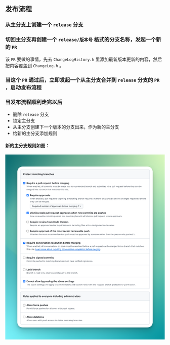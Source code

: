 ## 发布流程

### 从主分支上创建一个 `release` 分支

### 切回主分支再创建一个 `release/版本号` 格式的分支名称，发起一个新的 `PR`

该 `PR` 要做的事情，先去 `ChangeLogHistory.h` 里添加最新版本更新的内容，然后把内容覆盖到 `ChangeLog.h` 。

### 当这个 `PR` 通过后，立即发起一个从主分支合并到 `release` 分支的 `PR` ，启动发布流程

### 当发布流程顺利走完以后

- 删除 `release` 分支
- 锁定主分支
- 从主分支创建下一个版本的分支出来，作为新的主分支
- 给新的主分支添加规则

#### 新的主分支规则如图：
![Alt text](branch-rule.jpg)
